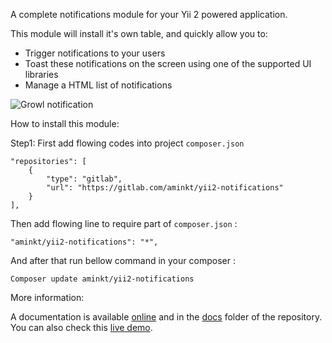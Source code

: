 A complete notifications module for your Yii 2 powered application.

This module will install it's own table, and quickly allow you to:

* Trigger notifications to your users
* Toast these notifications on the screen using one of the supported UI libraries
* Manage a HTML list of notifications
  
![Growl notification](docs/main.png)


How to install this module:


Step1: First add flowing codes into project `composer.json`

```
"repositories": [
    {
        "type": "gitlab",
        "url": "https://gitlab.com/aminkt/yii2-notifications"
    }
],
```

Then add flowing line to require part of `composer.json` :
```
"aminkt/yii2-notifications": "*",
```

And after that run bellow command in your composer :
```
Composer update aminkt/yii2-notifications
```


More information:

A documentation is available [online](https://machour.idk.tn/yii/machour/yii2-notifications) and in the [docs](docs/Installation.md) folder of the repository.
You can also check this [live demo](https://machour.idk.tn/yii2-kitchen-sink/site/yii2-notifications).

